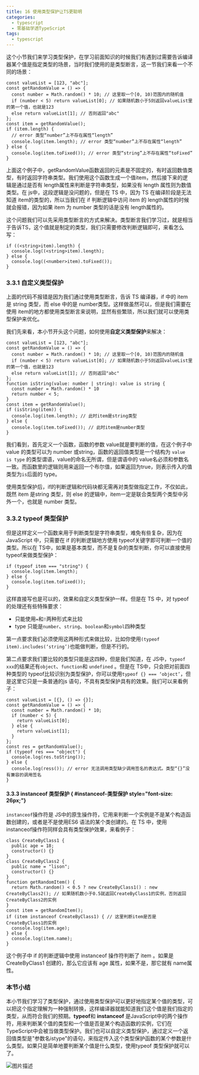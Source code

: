 ```yaml
---
title: 16 使用类型保护让TS更聪明
categories: 
  - typescript
  - 零基础学透TypeScript
tags: 
  - typescript
---
```


这个小节我们来学习类型保护，在学习前面知识的时候我们有遇到过需要告诉编译器某个值是指定类型的场景，当时我们使用的是类型断言，这一节我们来看一个不同的场景：

``` {.language-typescript}
const valueList = [123, "abc"];
const getRandomValue = () => {
  const number = Math.random() * 10; // 这里取一个[0, 10)范围内的随机值
  if (number < 5) return valueList[0]; // 如果随机数小于5则返回valueList里的第一个值，也就是123
  else return valueList[1]; // 否则返回"abc"
};
const item = getRandomValue();
if (item.length) {
  // error 类型“number”上不存在属性“length”
  console.log(item.length); // error 类型“number”上不存在属性“length”
} else {
  console.log(item.toFixed()); // error 类型“string”上不存在属性“toFixed”
}
```

上面这个例子中，getRandomValue函数返回的元素是不固定的，有时返回数值类型，有时返回字符串类型。我们使用这个函数生成一个值item，然后接下来的逻辑是通过是否有 length属性来判断是字符串类型，如果没有 length 属性则为数值类型。在 js中，这段逻辑是没问题的，但是在 TS 中，因为 TS 在编译阶段是无法知道 item的类型的，所以当我们在 if 判断逻辑中访问 item 的 length属性的时候就会报错，因为如果 item 为 number 类型的话是没有 length属性的。

这个问题我们可以先采用类型断言的方式来解决。类型断言我们学习过，就是相当于告诉TS，这个值就是制定的类型，我们只需要修改判断逻辑即可，来看怎么写：

``` {.language-typescript}
if ((<string>item).length) {
  console.log((<string>item).length);
} else {
  console.log((<number>item).toFixed());
}
```

### 3.3.1 自定义类型保护

上面的代码不报错是因为我们通过使用类型断言，告诉 TS 编译器，if 中的 item是 string 类型，而 else 中的是 number类型。这样做虽然可以，但是我们需要在使用 item的地方都使用类型断言来说明，显然有些繁琐，所以我们就可以使用类型保护来优化。

我们先来看，本小节开头这个问题，如何使用**自定义类型保护**来解决：

``` {.language-typescript}
const valueList = [123, "abc"];
const getRandomValue = () => {
  const number = Math.random() * 10; // 这里取一个[0, 10)范围内的随机值
  if (number < 5) return valueList[0]; // 如果随机数小于5则返回valueList里的第一个值，也就是123
  else return valueList[1]; // 否则返回"abc"
};
function isString(value: number | string): value is string {
  const number = Math.random() * 10
  return number < 5;
}
const item = getRandomValue();
if (isString(item)) {
  console.log(item.length); // 此时item是string类型
} else {
  console.log(item.toFixed()); // 此时item是number类型
}
```

我们看到，首先定义一个函数，函数的参数 value就是要判断的值，在这个例子中 value 的类型可以为 number 或string，函数的返回值类型是一个结构为 `value is type` 的类型谓语，value的命名无所谓，但是谓语中的 value名必须和参数名一致。而函数里的逻辑则用来返回一个布尔值，如果返回为true，则表示传入的值类型为`is`后面的 type。

使用类型保护后，if的判断逻辑和代码块都无需再对类型做指定工作，不仅如此，既然 item 是string 类型，则 else 的逻辑中，item一定是联合类型两个类型中另外一个，也就是 number 类型。

### 3.3.2 typeof 类型保护

但是这样定义一个函数来用于判断类型是字符串类型，难免有些复杂，因为在JavaScript 中，只需要在 if 的判断逻辑地方使用 typeof关键字即可判断一个值的类型。所以在 TS中，如果是基本类型，而不是复杂的类型判断，你可以直接使用 typeof来做类型保护：

``` {.language-typescript}
if (typeof item === "string") {
  console.log(item.length);
} else {
  console.log(item.toFixed());
}
```

这样直接写也是可以的，效果和自定义类型保护一样。但是在 TS 中，对 typeof的处理还有些特殊要求：

-   只能使用`=`和`!`两种形式来比较
-   type 只能是`number`、`string`、`boolean`和`symbol`四种类型

第一点要求我们必须使用这两种形式来做比较，比如你使用`(typeof item).includes(‘string’)`也能做判断，但是不行的。

第二点要求我们要比较的类型只能是这四种，但是我们知道，在 JS中，`typeof xxx`的结果还有`object`、`function`和 `undefined` 。但是在 TS中，只会把对前面四种类型的 typeof比较识别为类型保护，你可以使用`typeof {} === ‘object’`，但是这里它只是一条普通的js 语句，不具有类型保护具有的效果。我们可以来看例子：

``` {.language-typescript}
const valueList = [{}, () => {}];
const getRandomValue = () => {
  const number = Math.random() * 10;
  if (number < 5) {
    return valueList[0];
  } else {
    return valueList[1];
  }
};
const res = getRandomValue();
if (typeof res === "object") {
  console.log(res.toString());
} else {
  console.log(ress()); // error 无法调用类型缺少调用签名的表达式。类型“{}”没有兼容的调用签名
}
```

#### 3.3.3 instanceof 类型保护  { #instanceof-类型保护 style="font-size: 26px;"}

`instanceof`操作符是 JS中的原生操作符，它用来判断一个实例是不是某个构造函数创建的，或者是不是使用ES6 语法的某个类创建的。在 TS 中，使用 instanceof操作符同样会具有类型保护效果，来看例子：

``` {.language-typescript}
class CreateByClass1 {
  public age = 18;
  constructor() {}
}
class CreateByClass2 {
  public name = "lison";
  constructor() {}
}
function getRandomItem() {
  return Math.random() < 0.5 ? new CreateByClass1() : new CreateByClass2(); // 如果随机数小于0.5就返回CreateByClass1的实例，否则返回CreateByClass2的实例
}
const item = getRandomItem();
if (item instanceof CreateByClass1) { // 这里判断item是否是CreateByClass1的实例
  console.log(item.age);
} else {
  console.log(item.name);
}
```

这个例子中 if 的判断逻辑中使用 instanceof 操作符判断了 item 。如果是CreateByClass1 创建的，那么它应该有 age 属性，如果不是，那它就有 name属性。

### 本节小结

本小节我们学习了类型保护，通过使用类型保护可以更好地指定某个值的类型，可以把这个指定理解为一种强制转换，这样编译器就能知道我们这个值是我们指定的类型，从而符合我们的预期。**typeof**和 **instanceof** 是JavaScript中的两个操作符，用来判断某个值的类型和一个值是否是某个构造函数的实例，它们在TypeScript中会被当做类型保护。我们也可以自定义类型保护，通过定义一个返回值类型是"参数名istype"的语句，来指定传入这个类型保护函数的某个参数是什么类型。如果只是简单地要判断某个值是什么类型，使用typeof 类型保护就可以了。

![图片描述](http://img.mukewang.com/5d03428c000156b316000344.jpg)